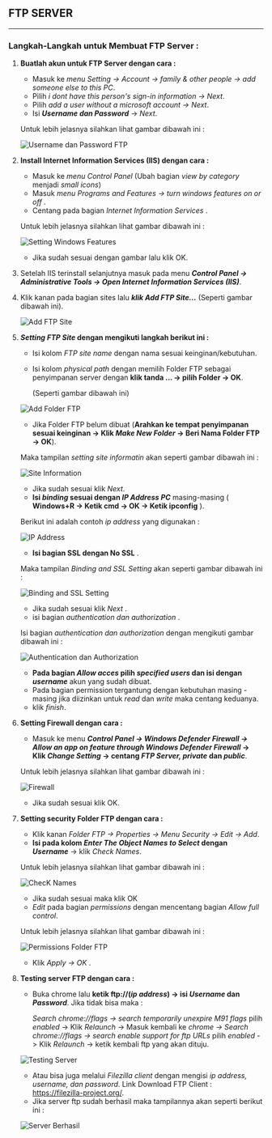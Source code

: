 ## FTP SERVER
___
### Langkah-Langkah untuk Membuat FTP Server :
1. __Buatlah akun untuk FTP Server dengan cara :__
   - Masuk ke _menu Setting -> Account -> family & other people -> add someone else to this PC_.
   - Pilih _i dont have this person's sign-in information -> Next_.
   - Pilih _add a user without a microsoft account -> Next_.
   - Isi ___Username dan Password___ -> _Next_. 

   Untuk lebih jelasnya silahkan lihat gambar dibawah ini :

   ![Username dan Password FTP](source_md/account.jpeg) 

2. __Install Internet Information Services (IIS) dengan cara :__
   - Masuk ke _menu Control Panel_ (Ubah bagian _view by category_ menjadi _small icons_)
   - Masuk _menu Programs and Features -> turn windows features on or off_ .
   - Centang pada bagian _Internet Information Services_ . 

   Untuk lebih jelasnya silahkan lihat gambar dibawah ini :

   ![Setting Windows Features](source_md/windowsfeatures.png)

   - Jika sudah sesuai dengan gambar lalu klik OK.

3. Setelah IIS terinstall selanjutnya masuk pada menu ___Control Panel -> Administrative Tools -> Open Internet Information Services (IIS)___.

4. Klik kanan pada bagian sites lalu ___klik Add FTP Site...___ (Seperti gambar dibawah ini).

   ![Add FTP Site](source_md/add_ftp.png)

5. ___Setting FTP Site_ dengan mengikuti langkah berikut ini :__

   - Isi kolom _FTP site name_ dengan nama sesuai keinginan/kebutuhan.
   - Isi kolom _physical path_ dengan memilih Folder FTP sebagai penyimpanan server dengan __klik tanda ... -> pilih Folder -> OK__. 
   
     (Seperti gambar dibawah ini)

    ![Add Folder FTP](source_md/add_folder.png)
   
    - Jika Folder FTP belum dibuat (__Arahkan ke tempat penyimpanan sesuai keinginan -> Klik _Make New Folder_ -> Beri Nama Folder FTP -> OK__).

   Maka tampilan _setting site informatin_ akan seperti gambar dibawah ini :

    ![Site Information](source_md/site_information.jpeg)

   - Jika sudah sesuai klik _Next_.
   - __Isi _binding_ sesuai dengan _IP Address PC___ masing-masing ( __Windows+R -> Ketik cmd -> OK -> Ketik ipconfig__ ).

   Berikut ini adalah contoh _ip address_ yang digunakan :

    ![IP Address](source_md/ip_address.jpeg)
   - __Isi bagian SSL dengan No SSL__ .

   Maka tampilan _Binding and SSL Setting_ akan seperti gambar dibawah ini :

    ![Binding and SSL Setting](source_md/binding.png)

   - Jika sudah sesuai klik _Next_ .
   - isi bagian _authentication dan authorization_ .
   
   Isi bagian _authentication dan authorization_ dengan mengikuti gambar dibawah ini :

    ![Authentication dan Authorization](source_md/Authorization.jpeg)

   - __Pada bagian _Allow acces_ pilih _specified users_ dan isi dengan _username___ akun yang sudah dibuat.
   - Pada bagian permission tergantung dengan kebutuhan masing - masing jika diizinkan untuk _read_ dan _write_ maka centang keduanya.
   - klik _finish_.


6. __Setting Firewall dengan cara :__
   - Masuk ke menu ___Control Panel -> Windows Defender Firewall -> Allow an app on feature through Windows Defender Firewall_ -> Klik _Change Setting_ -> centang _FTP Server, private_ dan _public___.

   Untuk lebih jelasnya silahkan lihat gambar dibawah ini :

    ![Firewall](source_md/firewall.png)

   - Jika sudah sesuai klik OK.

7. __Setting security Folder FTP dengan cara :__
   - Klik kanan _Folder FTP -> Properties -> Menu Security -> Edit -> Add_.
   - __Isi pada kolom _Enter The Object Names to Select_ dengan _Username___ -> klik _Check Names_. 

   Untuk lebih jelasnya silahkan lihat gambar dibawah ini :
    
    ![ChecK Names](source_md/check_names.png)

  
   - Jika sudah sesuai maka klik OK
   - _Edit_ pada bagian _permissions_ dengan mencentang bagian _Allow full control_.

   Untuk lebih jelasnya silahkan lihat gambar dibawah ini :

    ![Permissions Folder FTP](source_md/permissions.png)

   - Klik _Apply -> OK_ .

8. __Testing server FTP dengan cara :__
   - Buka chrome lalu __ketik ftp://(_ip address_) -> isi _Username_ dan _Password___. Jika tidak bisa maka :

     _Search chrome://flags -> search temporarily unexpire M91 flags_ pilih _enabled_ -> Klik _Relaunch_ -> Masuk kembali ke _chrome -> Search chrome://flags -> search enable support for ftp URLs_ pilih _enabled_ -> Klik _Relaunch_ -> ketik kembali ftp yang akan dituju.

    ![Testing Server](source_md/testing_server.png)

    - Atau bisa juga melalui _Filezilla client_ dengan mengisi _ip address, username, dan password_. Link Download FTP Client : https://filezilla-project.org/.
    - Jika server ftp sudah berhasil maka tampilannya akan seperti berikut ini :

    ![Server Berhasil](source_md/server_done.jpeg)

